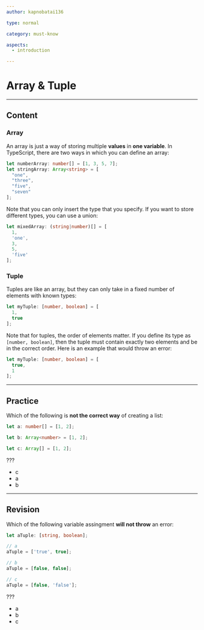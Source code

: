 ```yaml
---
author: kapnobatai136

type: normal

category: must-know

aspects:
  - introduction

---
```


# Array & Tuple

---
## Content

### Array

An array is just a way of storing multiple **values** in **one variable**. In TypeScript, there are two ways in which you can define an array:

```ts
let numberArray: number[] = [1, 3, 5, 7];
let stringArray: Array<string> = [
  "one",
  "three",
  "five",
  "seven"
];
```

Note that you can only insert the type that you specify. If you want to store different types, you can use a union:

```ts
let mixedArray: (string|number)[] = [
  1, 
  'one', 
  3, 
  5, 
  'five'
];
```

### Tuple

Tuples are like an array, but they can only take in a fixed number of elements with known types:

```ts
let myTuple: [number, boolean] = [
  1, 
  true
];
```

Note that for tuples, the order of elements matter. If you define its type as `[number, boolean]`, then the tuple must contain exactly two elements and be in the correct order. Here is an example that would throw an error:

```ts
let myTuple: [number, boolean] = [
  true,
  1
];
```

---
## Practice

Which of the following is **not the correct way** of creating a list:

```ts
let a: number[] = [1, 2];

let b: Array<number> = [1, 2];

let c: Array[] = [1, 2];
```

???

* c
* a
* b

---
## Revision

Which of the following variable assingment **will not throw** an error:

```ts
let aTuple: [string, boolean];

// a
aTuple = ['true', true];

// b
aTuple = [false, false];

// c
aTuple = [false, 'false'];
```

???

* a
* b
* c